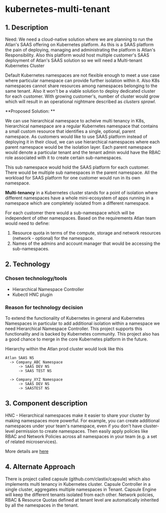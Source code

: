 # kubernetes-multi-tenant

## 1. Description

Need: We need a cloud-native solution where we are planning to run the Atlan's SAAS offering on Kubernetes platform. As this is a SAAS platform the pain of deploying, managing and administrating the platform is Atlan's Responsibility. Also this platform would host multiple customer's SAAS deployment of Atlan's SAAS solution so we will need a Multi-tenant Kubernetes Cluster 

Default Kubernetes namespaces are not flexible enough to meet a use case where particular namespace can provide further isolation within it. Also K8s namespaces cannot share resources among namespaces belonging to the same tenant. Also it won't be a viable solution to deploy dedicated cluster for each customer. With growing customer's, number of cluster would grow which will result in an operational nightmare described as _clusters sprawl_.

**Proposed Solution: **

We can use hierarchical namespace to acheive multi tenancy in K8s, hierarchical namespace are a regular Kubernetes namespace that contains a small custom resource that identifies a single, optional, parent namespace. 
As customers would like to use SAAS platform instead of deploying it in their cloud, we can use hierarchical namespaces where each parent namespace would be the isolation layer. Each parent namespace would denote a particular tenant and the tenant admin would have the RBAC role associated with it to create certain sub-namespaces. 

This sub namespace would hold the SAAS platform for each customer. There would be multiple sub namespaces in the parent namespace. All the workload for SAAS platform for one customer would run in its own namespace.

__Multi-tenancy__ in a Kubernetes cluster stands  for a point of isolation where different namespaces have a whole mini-ecosystem of apps running in a namespace which are completely isolated from a different namespace.

For each customer there would a sub-namespace which will be independent of other namespaces. Based on the requirements Atlan team would need to define:
1. Resource quota in terms of the compute, storage and network resources (network - optional) for the namespace.
2. Names of the admins and account manager that would be accessing the sub-namespaces.

## 2. Technology

### Chosen technology/tools

* Hierarchical Namespace Controller
* Kubectl HNC plugin

### Reason for technology decision

To extend the functionality of Kubernetes in general and Kubernetes Namespaces in particular to add additional isolation within a namespace we need Hierarchical Namespace Controller.
This project supports this functionality and is backed by Kubernetes community. This project also has a good chance to merge in the core Kubernetes platform in the future.


Hierarchy within the Atlan prod cluster would look like this

```
Atlan SAAS NS
  -> Company_ABC Namespace
	  -> SAAS DEV NS
	  -> SAAS TEST NS

  -> Company_XYZ Namespace
	  -> SAAS DEV NS
	  -> SAASTEST NS
``` 
## 3. Component description


HNC - Hierarchical namespaces make it easier to share your cluster by making namespaces more powerful. For example, you can create additional namespaces under your team's namespace, even if you don't have cluster-level permission to create namespaces.
Then easily apply policies like RBAC and Network Policies across all namespaces in your team (e.g. a set of related microservices).

More details are [here](https://github.com/kubernetes-sigs/hierarchical-namespaces/blob/master/docs/user-guide/concepts.md)


## 4. Alternate Approach

There is project called capsule (github.com/clastix/capsule) which also implements multi tenancy in Kubernetes cluster. Capsule Controller in a single cluster, aggregates multiple namespaces in Tenant. Capsule Engine will keep the different tenants isolated from each other. Network policies, RBAC & Resource Quotas defined at tenant level are automatically inherited by all the namespaces in the tenant.

